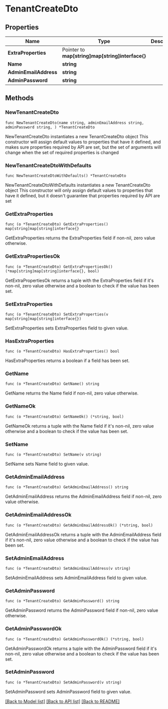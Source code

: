 # TenantCreateDto

## Properties

Name | Type | Description | Notes
------------ | ------------- | ------------- | -------------
**ExtraProperties** | Pointer to **map[string]map[string]interface{}** |  | [optional] [readonly] 
**Name** | **string** |  | 
**AdminEmailAddress** | **string** |  | 
**AdminPassword** | **string** |  | 

## Methods

### NewTenantCreateDto

`func NewTenantCreateDto(name string, adminEmailAddress string, adminPassword string, ) *TenantCreateDto`

NewTenantCreateDto instantiates a new TenantCreateDto object
This constructor will assign default values to properties that have it defined,
and makes sure properties required by API are set, but the set of arguments
will change when the set of required properties is changed

### NewTenantCreateDtoWithDefaults

`func NewTenantCreateDtoWithDefaults() *TenantCreateDto`

NewTenantCreateDtoWithDefaults instantiates a new TenantCreateDto object
This constructor will only assign default values to properties that have it defined,
but it doesn't guarantee that properties required by API are set

### GetExtraProperties

`func (o *TenantCreateDto) GetExtraProperties() map[string]map[string]interface{}`

GetExtraProperties returns the ExtraProperties field if non-nil, zero value otherwise.

### GetExtraPropertiesOk

`func (o *TenantCreateDto) GetExtraPropertiesOk() (*map[string]map[string]interface{}, bool)`

GetExtraPropertiesOk returns a tuple with the ExtraProperties field if it's non-nil, zero value otherwise
and a boolean to check if the value has been set.

### SetExtraProperties

`func (o *TenantCreateDto) SetExtraProperties(v map[string]map[string]interface{})`

SetExtraProperties sets ExtraProperties field to given value.

### HasExtraProperties

`func (o *TenantCreateDto) HasExtraProperties() bool`

HasExtraProperties returns a boolean if a field has been set.

### GetName

`func (o *TenantCreateDto) GetName() string`

GetName returns the Name field if non-nil, zero value otherwise.

### GetNameOk

`func (o *TenantCreateDto) GetNameOk() (*string, bool)`

GetNameOk returns a tuple with the Name field if it's non-nil, zero value otherwise
and a boolean to check if the value has been set.

### SetName

`func (o *TenantCreateDto) SetName(v string)`

SetName sets Name field to given value.


### GetAdminEmailAddress

`func (o *TenantCreateDto) GetAdminEmailAddress() string`

GetAdminEmailAddress returns the AdminEmailAddress field if non-nil, zero value otherwise.

### GetAdminEmailAddressOk

`func (o *TenantCreateDto) GetAdminEmailAddressOk() (*string, bool)`

GetAdminEmailAddressOk returns a tuple with the AdminEmailAddress field if it's non-nil, zero value otherwise
and a boolean to check if the value has been set.

### SetAdminEmailAddress

`func (o *TenantCreateDto) SetAdminEmailAddress(v string)`

SetAdminEmailAddress sets AdminEmailAddress field to given value.


### GetAdminPassword

`func (o *TenantCreateDto) GetAdminPassword() string`

GetAdminPassword returns the AdminPassword field if non-nil, zero value otherwise.

### GetAdminPasswordOk

`func (o *TenantCreateDto) GetAdminPasswordOk() (*string, bool)`

GetAdminPasswordOk returns a tuple with the AdminPassword field if it's non-nil, zero value otherwise
and a boolean to check if the value has been set.

### SetAdminPassword

`func (o *TenantCreateDto) SetAdminPassword(v string)`

SetAdminPassword sets AdminPassword field to given value.



[[Back to Model list]](../README.md#documentation-for-models) [[Back to API list]](../README.md#documentation-for-api-endpoints) [[Back to README]](../README.md)


